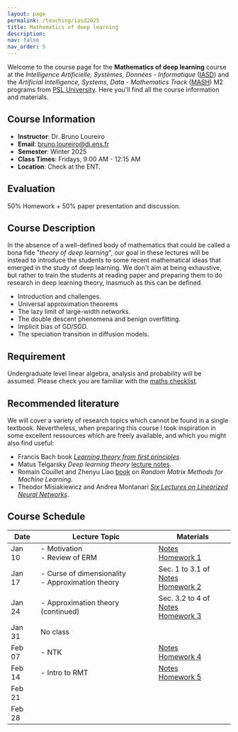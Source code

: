 ```yaml
---
layout: page
permalink: /teaching/iasd2025
title: Mathematics of deep learning
description:
nav: false
nav_order: 5
---
```


Welcome to the course page for the **Mathematics of deep learning** course at the *Intelligence Artificielle, Systèmes, Données - Informatique* ([IASD](https://dauphine.psl.eu/formations/masters/informatique/m2-intelligence-artificielle-systemes-donnees)) and the *Artificial Intelligence, Systems, Data - Mathematics Track* ([MASH](https://dauphine.psl.eu/en/training/masters-degrees/mathematics-and-applied-mathematics/masters-year-2-artificial-intelligence-systems-data/program)) M2 programs from [PSL University](https://psl.eu/). Here you'll find all the course information and materials.

## Course Information

- **Instructor**: Dr. Bruno Loureiro
- **Email**: [bruno.loureiro@di.ens.fr](mailto:bruno.loureiro@di.ens.fr)
- **Semester**: Winter 2025
- **Class Times**: Fridays, 9:00 AM - 12:15 AM
- **Location**: Check at the ENT.

## Evaluation

50% Homework + 50% paper presentation and discussion.

## Course Description

In the absence of a well-defined body of mathematics that could be called a bona fide "*theory of deep learning*", our goal in these lectures will be instead to introduce the students to some recent mathematical ideas that emerged in the study of deep learning. We don't aim at being exhaustive, but rather to train the students at reading paper and preparing them to do research in deep learning theory, inasmuch as this can be defined.

- Introduction and challenges.
- Universal approximation theorems
- The lazy limit of large-width networks.
- The double descent phenomena and benign overfitting.
- Implicit bias of GD/SGD.
- The speciation transition in diffusion models.

## Requirement

Undergraduate level linear algebra, analysis and probability will be assumed. Please check you are familiar with the [maths checklist](../assets/iasd/maths.pdf).

## Recommended literature

We will cover a variety of research topics which cannot be found in a single textbook. Nevertheless, when preparing this course I took inspiration in some excellent ressources which are freely available, and which you might also find useful:

- Francis Bach book [*Learning theory from first principles*](https://www.di.ens.fr/~fbach/ltfp_book.pdf).
- Matus Telgarsky *Deep learning theory* [lecture notes](https://mjt.cs.illinois.edu/dlt/two.pdf).
- Romain Couillet and Zhenyu Liao [book](https://polaris.imag.fr/romain.couillet/docs/RMT_ML_Book.pdf) on *Random Matrix Methods for Machine Learning*.
- Theodor Misiakiewicz and Andrea Montanari [*Six Lectures on Linearized Neural Networks*](https://arxiv.org/abs/2308.13431).

## Course Schedule

| Date        | Lecture Topic                | Materials                            |
|-------------|------------------------------|--------------------------------------|
| Jan 10     | - Motivation <br>  - Review of ERM         | [Notes](../assets/iasd/introduction.pdf) <br> [Homework 1](../assets/iasd/mathsdl_hw1.pdf)|
| Jan 17     | - Curse of dimensionality <br>  - Approximation theory | Sec. 1 to 3.1 of [Notes](../assets/iasd/approximation.pdf) <br> [Homework 2](../assets/iasd/mathsdl_hw2.pdf)|
| Jan 24     | - Approximation theory (continued) | Sec. 3.2 to 4 of [Notes](../assets/iasd/approximation.pdf) <br> [Homework 3](../assets/iasd/mathsdl_hw3.pdf)|
| Jan 31     | No class  |  |
| Feb 07     | - NTK | [Notes](../assets/iasd/ntk.pdf) <br> [Homework 4](../assets/iasd/mathsdl_hw4.pdf) |
| Feb 14     | - Intro to RMT | [Notes](../assets/iasd/rmt.pdf) <br> [Homework 5](../assets/iasd/mathsdl_hw5.pdf)  |
| Feb 21     |  |  |
| Feb 28     |  |  |

